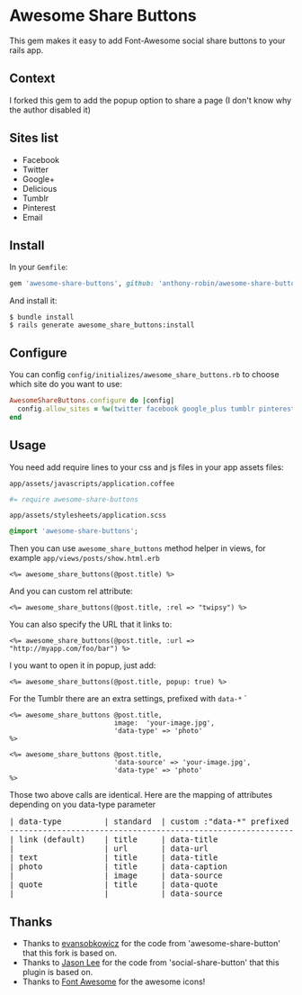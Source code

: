 # Awesome Share Buttons

This gem makes it easy to add Font-Awesome social share buttons to your rails app.

## Context
I forked this gem to add the popup option to share a page (I don't know why the author disabled it)

## Sites list

* Facebook
* Twitter
* Google+
* Delicious
* Tumblr
* Pinterest
* Email

## Install

In your `Gemfile`:

```ruby
gem 'awesome-share-buttons', github: 'anthony-robin/awesome-share-buttons'
```

And install it:

```shell
$ bundle install
$ rails generate awesome_share_buttons:install
```

## Configure

You can config `config/initializes/awesome_share_buttons.rb` to choose which site do you want to use:

```ruby
AwesomeShareButtons.configure do |config|
  config.allow_sites = %w(twitter facebook google_plus tumblr pinterest email)
end
```

## Usage

You need add require lines to your css and js files in your app assets files:

`app/assets/javascripts/application.coffee`

```coffee
#= require awesome-share-buttons
```

`app/assets/stylesheets/application.scss`

```sass
@import 'awesome-share-buttons';
```

Then you can use `awesome_share_buttons` method helper in views, for example `app/views/posts/show.html.erb`

```erb
<%= awesome_share_buttons(@post.title) %>
```

And you can custom rel attribute:

```erb
<%= awesome_share_buttons(@post.title, :rel => "twipsy") %>
```

You can also specify the URL that it links to:

```erb
<%= awesome_share_buttons(@post.title, :url => "http://myapp.com/foo/bar") %>
```

I you want to open it in popup, just add:

```erb
<%= awesome_share_buttons(@post.title, popup: true) %>
```


For the Tumblr there are an extra settings, prefixed with `data-*`  `
```erb
<%= awesome_share_buttons @post.title, 
                          image:  'your-image.jpg', 
                          'data-type' => 'photo'
%>

<%= awesome_share_buttons @post.title,
                          'data-source' => 'your-image.jpg',
                          'data-type' => 'photo'
%>
```
Those two above calls are identical.
Here are the mapping of attributes depending on you data-type parameter

<pre>
| data-type         | standard  | custom :"data-*" prefixed  |
--------------------------------------------------------------
| link (default)    | title     | data-title                 |
|                   | url       | data-url                   |
| text              | title     | data-title                 |
| photo             | title     | data-caption               |
|                   | image     | data-source                |
| quote             | title     | data-quote                 |
|                   |           | data-source                |
</pre>

## Thanks

* Thanks to [evansobkowicz](https://github.com/evansobkowicz) for the code from 'awesome-share-button' that this fork is based on.
* Thanks to [Jason Lee](https://github.com/huacnlee) for the code from 'social-share-button' that this plugin is based on.
* Thanks to [Font Awesome](http://fontawesome.io/) for the awesome icons!
